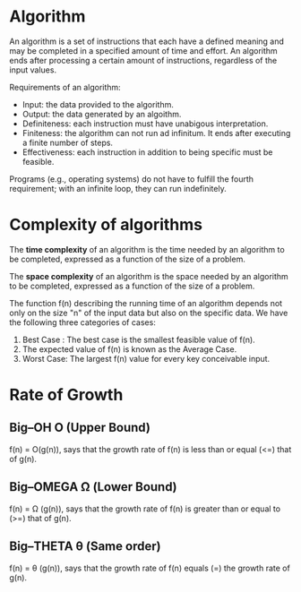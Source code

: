 <h1>Algorithm</h1>
An algorithm is a set of instructions that each have a defined meaning and may be completed in a specified amount of time and effort. 
An algorithm ends after processing a certain amount of instructions, regardless of the input values. 

Requirements of an algorithm:

* Input: the data provided to the algorithm.
* Output: the data generated by an algoithm.
* Definiteness: each instruction must have unabigous interpretation.
* Finiteness: the algorithm can not run ad infinitum. It ends after executing a finite number of steps.
* Effectiveness: each instruction in addition to being specific must be feasible.

Programs (e.g., operating systems) do not have to fulfill the fourth requirement; with an infinite loop, they can run indefinitely.

<h1>Complexity of algorithms</h1>

The <b>time complexity</b> of an algorithm is the time needed by an algorithm to be completed, expressed as a function of the size of a problem.

The <b>space complexity</b> of an algorithm is the space needed by an algorithm to be completed, expressed as a function of the size of a problem.

The function f(n) describing the running time of an algorithm depends not only on the size "n" of the input data but also on the specific data. 
We have the following three categories of cases:

1. Best Case : The best case is the smallest feasible value of f(n).
1. The expected value of f(n) is known as the Average Case.
1. Worst Case: The largest f(n) value for every key conceivable input.


<h1>Rate of Growth</h1>

<h2>Big–OH O (Upper Bound)</h2>
f(n) = O(g(n)), says that the growth rate of f(n) is less than or equal (<=) that of g(n).

<h2>Big–OMEGA &#937; (Lower Bound)</h2>
f(n) = &#937; (g(n)), says that the growth rate of f(n) is greater than or equal to (>=) that of g(n).

<h2>Big–THETA &#952; (Same order)</h2>
f(n) = &#952; (g(n)), says that the growth rate of f(n) equals (=) the growth rate of g(n).
